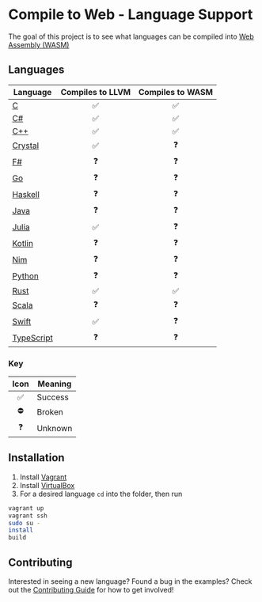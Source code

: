 # Compile to Web - Language Support

The goal of this project is to see what languages can be compiled into [Web Assembly (WASM)](http://webassembly.org)

## Languages

| Language                  | Compiles to LLVM   | Compiles to WASM   |
|---------------------------|:------------------:|:------------------:|
| [C](C/)                   | :white_check_mark: | :white_check_mark: |
| [C#](C%23/)               | :white_check_mark: | :white_check_mark: |
| [C++](C++/)               | :white_check_mark: | :white_check_mark: |
| [Crystal](Crystal/)       | :white_check_mark: | :question:         |
| [F#](F%23/)               | :question:         | :question:         |
| [Go](Go/)                 | :question:         | :question:         |
| [Haskell](Haskell/)       | :question:         | :question:         |
| [Java](Java/)             | :question:         | :question:         |
| [Julia](Julia/)           | :white_check_mark: | :question:         |
| [Kotlin](Kotlin/)         | :question:         | :question:         |
| [Nim](Nim/)               | :question:         | :question:         |
| [Python](Python/)         | :question:         | :question:         |
| [Rust](Rust/)             | :white_check_mark: | :white_check_mark: |
| [Scala](Scala/)           | :question:         | :question:         |
| [Swift](Swift/)           | :white_check_mark: | :question:         |
| [TypeScript](TypeScript/) | :question:         | :question:         |

### Key

| Icon               | Meaning |
|:------------------:|---------|
| :white_check_mark: | Success |
| :no_entry:         | Broken  |
| :question:         | Unknown |

## Installation

1.  Install [Vagrant](https://www.vagrantup.com/downloads.html)
2.  Install [VirtualBox](https://www.virtualbox.org/wiki/Downloads)
3.  For a desired language `cd` into the folder, then run
``` sh
vagrant up
vagrant ssh
sudo su -
install
build
```

## Contributing

Interested in seeing a new language? Found a bug in the examples?
Check out the [Contributing Guide](CONTRIBUTING.md) for how to get involved!

